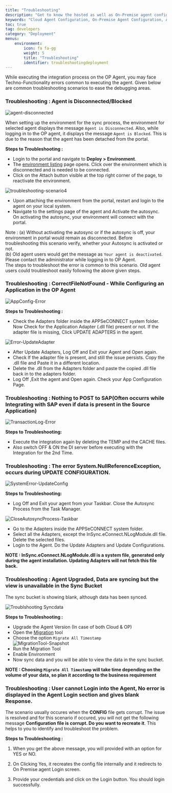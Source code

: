 ```yaml
---
title: "Troubleshooting"
description: "Get to know the hosted as well as On-Premise agent configuration."
keywords: "Cloud Agent Configuration, On-Premise Agent Configuration, Agent Configuration"
toc: true
tag: developers
category: "Deployment"
menus:
    environment: 
        icon: fa fa-gg
        weight: 5
        title: "Troubleshooting"
        identifier: troubleshootingdeployment              
---
```


While executing the integration process on the OP Agent, you may face Techno-Functionality errors common to executing the agent.
Given below are common troubleshooting scenarios to ease the debugging areas. 

### Troubleshooting :  Agent is Disconnected/Blocked  
![agent-disconnected](/staticfiles/deployment/media/RevampedEnv/agent-disconnected.png)  

When setting up the environment for the sync process, the environment for selected agent displays the message `Agent is Disconnected`. Also, while logging in to the OP agent, 
it displays the message `Agent is Blocked`. This is due to the reason that the agent has been detached from the portal.  

**Steps to Troubleshooting :** 

* Login to the portal and navigate to **Deploy > Environment**.
* The [environment listing](/deployment/Environment-Management/) page opens. Click over the environment which is disconnected and is needed to be connected.
* Click on the Attach button visible at the top right corner of the page, to reactivate the environment.

![troubleshooting-scenario4](/staticfiles/deployment/media/Troubleshooting/troubleshooting-scenario4.png)  

* Upon attaching the environment from the portal, restart and login to the agent on your local system. 
* Navigate to the settings page of the agent and Activate the autosync. On activating the autosync, your environment will connect with the portal.

Note : (a) Without activating the autosync or if the autosync is off, your environment in portal would remain as disconnected. Before troubleshooting this scenario verify, whether your Autosync is activated or not.    
      (b) Old agent users would get the message as `Your agent is deactivated`. Please contact the administrator while logging in to OP Agent.   
          The steps to troubleshoot the error is common to this scenario. Old agent users could troubleshoot easily following the above given steps.   

### Troubleshooting : CorrectFileNotFound - While Configuring an Application in the OP Agent

![AppConfig-Error](/staticfiles/deployment/media/Troubleshooting/AppConfig-Error.png)

**Steps to Troubleshooting :** 

* Check the Adapters folder inside the APPSeCONNECT system folder. Now Check for the Application Adapter (.dll file) present or not. 
If the adapter file is missing, Click UPDATE ADAPTERS in the agent.

![Error-UpdateAdapter](/staticfiles/deployment/media/Troubleshooting/Error-UpdateAdapter.png)

* After Update Adapters, Log Off and Exit your Agent and Open again.
* Check If the adapter file is present, and still the issue persists. Copy the .dll file and Paste it in a different location. 
* Delete the .dll from the Adapters folder and paste the copied .dll file back in to the adapters folder.
* Log Off ,Exit the agent and Open again. Check your App Configuration Page.  

### Troubleshooting : Nothing to POST to SAP(Often occurrs while Integrating with SAP even if data is present in the Source Application)  
![TransactionLog-Error](/staticfiles/deployment/media/Troubleshooting/TransactionLog-Error.png)  

**Steps to Troubleshooting:**

* Execute the integration again by deleting the TEMP and the CACHE files. 
* Also switch OFF & ON the DI server before executing with the Integration for the 2nd Time.

### Troubleshooting : The error System.NullReferenceException, occurs during UPDATE CONFIGURATION.

![SystemError-UpdateConfig](/staticfiles/deployment/media/Troubleshooting/SystemError-UpdateConfig.png)

**Steps to Troubleshooting:**

* Log Off and Exit your agent from your Taskbar. Close the Autosync Process from the Task Manager. 

![CloseAutosyncProcess-Taskbar](/staticfiles/deployment/media/Troubleshooting/CloseAutosyncProcess-Taskbar.png)

*  Go to the Adapters inside the APPSeCONNECT system folder.
*  Select all the Adapters, except the InSync.eConnect.NLogModule.dll file. Delete the selected files.
*	Login to the Agent. Do the Update Adapters and Update Configurations.

**NOTE : InSync.eConnect.NLogModule.dll is a system file, generated only during the agent installation. 
Updating Adapters will not fetch this file back.**

### Troubleshooting : Agent Upgraded, Data are syncing but the view is unavailable in the Sync Bucket

The sync bucket is showing blank, although data has been synced.  

![Troublshooting Syncdata](../../staticfiles/deployment/media/Troubleshooting/troublshooting-syncdata.PNG)

**Steps to Troubleshooting :**
* Upgrade the Agent Version (In case of both Cloud & OP)  
* Open the [Migration](/deployment/upgradation-and-migration/) tool  
* Choose the option `Migrate All Timestamp`    
![MIgrationTool-Snapshot](/staticfiles/deployment/media/Migration/MIgrationTool-Snapshot.png)
* Run the Migration Tool  
* Enable Environment   
* Now sync data and you will be able to view the data in the sync bucket.  

**NOTE : Choosing `Migrate All Timestamp` will take time depending on the volume of your data,
so plan it according to the business requirement**

### Troubleshooting : User cannot Login into the Agent, No error is displayed in the Agent Login section and gives blank Response.

The scenario usually occures when the **CONFIG** file gets corrupt. The issue is resolved and for this scenario if occured, you will not get the following message **Configuration file is corrupt. Do you want to recreate it**. This helps to you to identify and troubleshoot the problem.

**Steps to Troubleshooting :**

1) When you get the above message, you will provided with an option for YES or NO.

2) On Clicking Yes, it recreates the config file internally and it redirects to On Premise agent Login screen. 

3) Provide your credentials and click on the Login button. You should login successfully.


